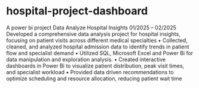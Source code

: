 # hospital-project-dashboard
A power bi project 
Data Analyze Hospital Insights                                                                                                            01/2025 – 02/2025
Developed a comprehensive data analysis project for hospital insights, focusing on patient visits across different medical specialties
•	Collected, cleaned, and analyzed hospital admission data to identify trends in patient flow and specialist demand
•	Utilized SQL, Microsoft Excel and Power Bi for data manipulation and exploration analysis.
•	Created interactive dashboards in Power Bi to visualize patient distribution, peak visit times, and specialist workload
•	Provided data driven recommendations to optimize scheduling and resource allocation, reducing patient wait time
